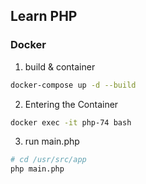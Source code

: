 ## Learn PHP

### Docker 

1. build & container
  ```bash
  docker-compose up -d --build
  ```

2. Entering the Container
  ```bash
  docker exec -it php-74 bash
  ```

3. run main.php
  ```bash
  # cd /usr/src/app
  php main.php
  ```